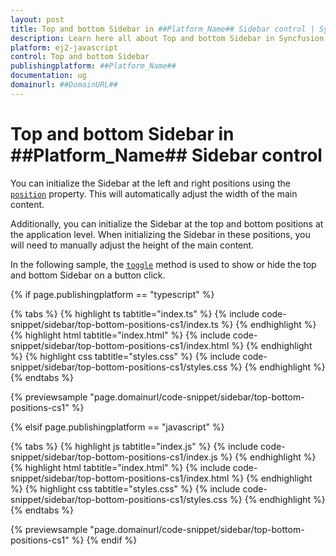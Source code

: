 ```yaml
---
layout: post
title: Top and bottom Sidebar in ##Platform_Name## Sidebar control | Syncfusion
description: Learn here all about Top and bottom Sidebar in Syncfusion ##Platform_Name## Sidebar control of Syncfusion Essential JS 2 and more.
platform: ej2-javascript
control: Top and bottom Sidebar
publishingplatform: ##Platform_Name##
documentation: ug
domainurl: ##DomainURL##
---
```


# Top and bottom Sidebar in ##Platform_Name## Sidebar control

You can initialize the Sidebar at the left and right positions using the [`position`](../../api/sidebar/#position) property. This will automatically adjust the width of the main content.

Additionally, you can initialize the Sidebar at the top and bottom positions at the application level. When initializing the Sidebar in these positions, you will need to manually adjust the height of the main content.

In the following sample, the [`toggle`](../../api/sidebar/#toggle) method is used to show or hide the top and bottom Sidebar on a button click.

{% if page.publishingplatform == "typescript" %}

 {% tabs %}
{% highlight ts tabtitle="index.ts" %}
{% include code-snippet/sidebar/top-bottom-positions-cs1/index.ts %}
{% endhighlight %}
{% highlight html tabtitle="index.html" %}
{% include code-snippet/sidebar/top-bottom-positions-cs1/index.html %}
{% endhighlight %}
{% highlight css tabtitle="styles.css" %}
{% include code-snippet/sidebar/top-bottom-positions-cs1/styles.css %}
{% endhighlight %}
{% endtabs %}

{% previewsample "page.domainurl/code-snippet/sidebar/top-bottom-positions-cs1" %}

{% elsif page.publishingplatform == "javascript" %}

{% tabs %}
{% highlight js tabtitle="index.js" %}
{% include code-snippet/sidebar/top-bottom-positions-cs1/index.js %}
{% endhighlight %}
{% highlight html tabtitle="index.html" %}
{% include code-snippet/sidebar/top-bottom-positions-cs1/index.html %}
{% endhighlight %}
{% highlight css tabtitle="styles.css" %}
{% include code-snippet/sidebar/top-bottom-positions-cs1/styles.css %}
{% endhighlight %}
{% endtabs %}

{% previewsample "page.domainurl/code-snippet/sidebar/top-bottom-positions-cs1" %}
{% endif %}